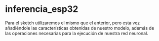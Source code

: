 # inferencia_esp32
 Para el sketch utilizaremos el mismo que el anterior, pero esta vez añadiéndole las características obtenidas de nuestro modelo, además de las operaciones necesarias para la ejecución de nuestra red neuronal.
